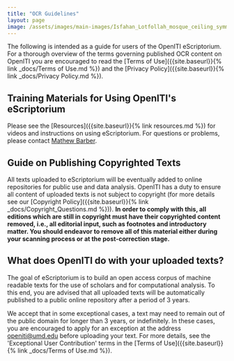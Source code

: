 ```yaml
---
title: "OCR Guidelines"
layout: page
image: /assets/images/main-images/Isfahan_Lotfollah_mosque_ceiling_symmetric_narrow_border.png
---
```


The following is intended as a guide for users of the OpenITI eScriptorium. For a thorough overview of the terms governing published OCR content on OpenITI you are encouraged to read the [Terms of Use]({{site.baseurl}}{% link _docs/Terms of Use.md %}) and the [Privacy Policy]({{site.baseurl}}{% link _docs/Privacy Policy.md %}).
## Training Materials for Using OpenITI's eScriptorium

Please see the [Resources]({{site.baseurl}}{% link resources.md %}) for videos and instructions on using eScriptorium. For questions or problems, please contact [Mathew Barber](mailto:Mathew.Barber@aku.edu).
## Guide on Publishing Copyrighted Texts

All texts uploaded to eScriptorium will be eventually added to online repositories for public use and data analysis. OpenITI has a duty to ensure all content of uploaded texts is not subject to copyright (for more details see our [Copyright Policy]({{site.baseurl}}{% link _docs/Copyright_Questions.md %})). **In order to comply with this, all editions which are still in copyright must have their copyrighted content removed, i.e., all editorial input, such as footnotes and introductory matter. You should endeavor to remove all of this material either during your scanning process or at the post-correction stage.**
## What does OpenITI do with your uploaded texts?

The goal of eScriptorium is to build an open access corpus of machine readable texts for the use of scholars and for computational analysis. To this end, you are advised that all uploaded texts will be automatically published to a public online repository after a period of 3 years.

We accept that in some exceptional cases, a text may need to remain out of the public domain for longer than 3 years, or indefinitely. In these cases, you are encouraged to apply for an exception at the address [openiti\@umd.edu](mailto:openiti@umd.edu) before uploading your text. For more details, see the 'Exceptional User Contribution' terms in the [Terms of Use]({{site.baseurl}}{% link _docs/Terms of Use.md %}).
